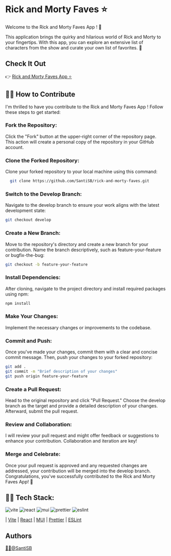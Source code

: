 # Rick and Morty Faves ⭐ 

Welcome to the Rick and Morty Faves App ! 👋

This application brings the quirky and hilarious world of Rick and Morty to your fingertips. With this app, you can explore an extensive list of characters from the show and curate your own list of favorites. 🚀

## Check It Out
👉 [Rick and Morty Faves App ⭐](https://santisb.github.io/rick-and-morty-faves/) 

## 👨‍💻 How to Contribute
I'm thrilled to have you contribute to the Rick and Morty Faves App !
Follow these steps to get started:

### Fork the Repository: 
Click the "Fork" button at the upper-right corner of the repository page. This action will create a personal copy of the repository in your GitHub account.

### Clone the Forked Repository: 
Clone your forked repository to your local machine using this command:

```bash
  git clone https://github.com/SantiSB/rick-and-morty-faves.git
```

### Switch to the Develop Branch: 
Navigate to the develop branch to ensure your work aligns with the latest development state:

```bash
git checkout develop
```

### Create a New Branch: 
Move to the repository's directory and create a new branch for your contribution. Name the branch descriptively, such as feature-your-feature or bugfix-the-bug:

```bash
git checkout -b feature-your-feature
```

### Install Dependencies: 
After cloning, navigate to the project directory and install required packages using npm:

```bash
npm install
```

### Make Your Changes: 
Implement the necessary changes or improvements to the codebase.

### Commit and Push: 
Once you've made your changes, commit them with a clear and concise commit message. Then, push your changes to your forked repository:

```bash
git add .
git commit -m "Brief description of your changes"
git push origin feature-your-feature
```
### Create a Pull Request: 
Head to the original repository and click "Pull Request." Choose the develop branch as the target and provide a detailed description of your changes. Afterward, submit the pull request.

### Review and Collaboration: 
I will review your pull request and might offer feedback or suggestions to enhance your contribution. Collaboration and iteration are key!

### Merge and Celebrate: 
Once your pull request is approved and any requested changes are addressed, your contribution will be merged into the develop branch. Congratulations, you've successfully contributed to the Rick and Morty Faves App! 🎉

## 👨‍💻 Tech Stack:
![vite](https://github.com/SantiSB/simple-calculator/assets/55597241/f2fd911f-1db0-4cc8-ba4f-f1c369eff463)
![react](https://github.com/SantiSB/simple-calculator/assets/55597241/127d3130-fbae-4fe7-aca4-f1dd22a99bbe)
![mui](https://github.com/SantiSB/simple-calculator/assets/55597241/ae0953ef-1044-4a4e-8681-f00805920f58)
![prettier](https://github.com/SantiSB/simple-calculator/assets/55597241/7eddb841-1f02-4b60-8617-1c6000151b5c)
![eslint](https://github.com/SantiSB/simple-calculator/assets/55597241/d57aac2d-43b3-48c4-9ebc-52e4fb4205eb)


 | [Vite](https://vitejs.dev/)
 | [React](https://es.react.dev/)
 | [MUI](https://mui.com/)
 | [Prettier](https://prettier.io/)
 | [ESLint](https://eslint.org/)

## Authors
[🐱‍💻@SantiSB](https://github.com/SantiSB)
